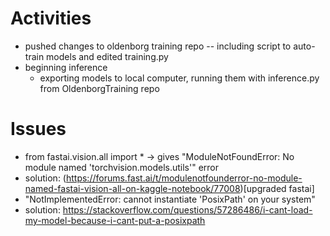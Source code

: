 # Activities
* pushed changes to oldenborg training repo -- including script to auto-train models and edited training.py
* beginning inference
  * exporting models to local computer, running them with inference.py from OldenborgTraining repo  

# Issues
* from fastai.vision.all import * -> gives "ModuleNotFoundError: No module named 'torchvision.models.utils'" error
 * solution: (https://forums.fast.ai/t/modulenotfounderror-no-module-named-fastai-vision-all-on-kaggle-notebook/77008)[upgraded fastai]
* "NotImplementedError: cannot instantiate 'PosixPath' on your system"
 * solution: https://stackoverflow.com/questions/57286486/i-cant-load-my-model-because-i-cant-put-a-posixpath
